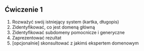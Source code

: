 ## Ćwiczenie 1

1. Rozważyć swój istniejący system (kartka, długopis)
1. Zidentyfikować, co jest domeną główną
1. Zidentyfikować subdomeny pomocnicze i&nbsp;generyczne
1. Zaprezentować rezultat
1. [opcjonalnie] skonsultować z jakimś ekspertem domenowym
